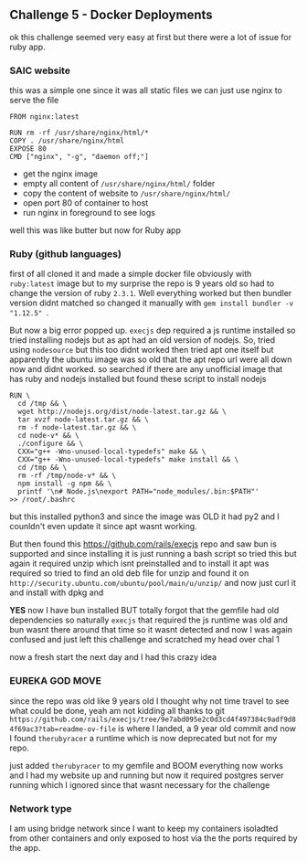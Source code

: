 ## Challenge 5 - Docker Deployments

ok this challenge seemed very easy at first but there were a lot of issue for ruby app.

### SAIC website

this was a simple one since it was all static files we can just use nginx to serve the file

```
FROM nginx:latest

RUN rm -rf /usr/share/nginx/html/*
COPY . /usr/share/nginx/html
EXPOSE 80
CMD ["nginx", "-g", "daemon off;"]
```

- get the nginx image
- empty all content of `/usr/share/nginx/html/` folder
- copy the content of website to `/usr/share/nginx/html/`
- open port 80 of container to host
- run nginx in foreground to see logs

well this was like butter but now for Ruby app

### Ruby (github languages)

first of all cloned it and made a simple docker file obviously with `ruby:latest` image but to my surprise the repo is 9 years old so had to change the version of ruby `2.3.1`. Well everything worked but then bundler version didnt matched so changed it manually with `gem install bundler -v "1.12.5" `.

But now a big error popped up. `execjs` dep required a js runtime installed so tried installing nodejs but as apt had an old version of nodejs. So, tried using `nodesource` but this too didnt worked then tried apt one itself but apparently the ubuntu image was so old that the apt repo url were all down now and didnt worked. so searched if there are any unofficial image that has ruby and nodejs installed but found these script to install nodejs

```
RUN \
  cd /tmp && \
  wget http://nodejs.org/dist/node-latest.tar.gz && \
  tar xvzf node-latest.tar.gz && \
  rm -f node-latest.tar.gz && \
  cd node-v* && \
  ./configure && \
  CXX="g++ -Wno-unused-local-typedefs" make && \
  CXX="g++ -Wno-unused-local-typedefs" make install && \
  cd /tmp && \
  rm -rf /tmp/node-v* && \
  npm install -g npm && \
  printf '\n# Node.js\nexport PATH="node_modules/.bin:$PATH"' >> /root/.bashrc
```

but this installed python3 and since the image was OLD it had py2 and I counldn't even update it since apt wasnt working.

But then found this https://github.com/rails/execjs repo and saw bun is supported and since installing it is just running a bash script so tried this but again it required unzip which isnt preinstalled and to install it apt was required so tried to find an old deb file for unzip and found it on `http://security.ubuntu.com/ubuntu/pool/main/u/unzip/` and now just curl it and install with dpkg and

**YES** now I have bun installed BUT totally forgot that the gemfile had old dependencies so naturally `execjs` that required the js runtime was old and bun wasnt there around that time so it wasnt detected and now I was again confused and just left this challenge and scratched my head over chal 1

now a fresh start the next day and I had this crazy idea

### EUREKA GOD MOVE

since the repo was old like 9 years old I thought why not time travel to see what could be done, yeah am not kidding all thanks to git `https://github.com/rails/execjs/tree/9e7abd095e2c0d3cd4f497384c9adf9d84f69ac3?tab=readme-ov-file` is where I landed, a 9 year old commit and now I found `therubyracer` a runtime which is now deprecated but not for my repo.

just added `therubyracer` to my gemfile and BOOM everything now works
and I had my website up and running but now it required postgres server running which I ignored since that wasnt necessary for the challenge

### Network type

I am using bridge network since I want to keep my containers isoladted from other containers and only exposed to host via the the ports required by the app.

